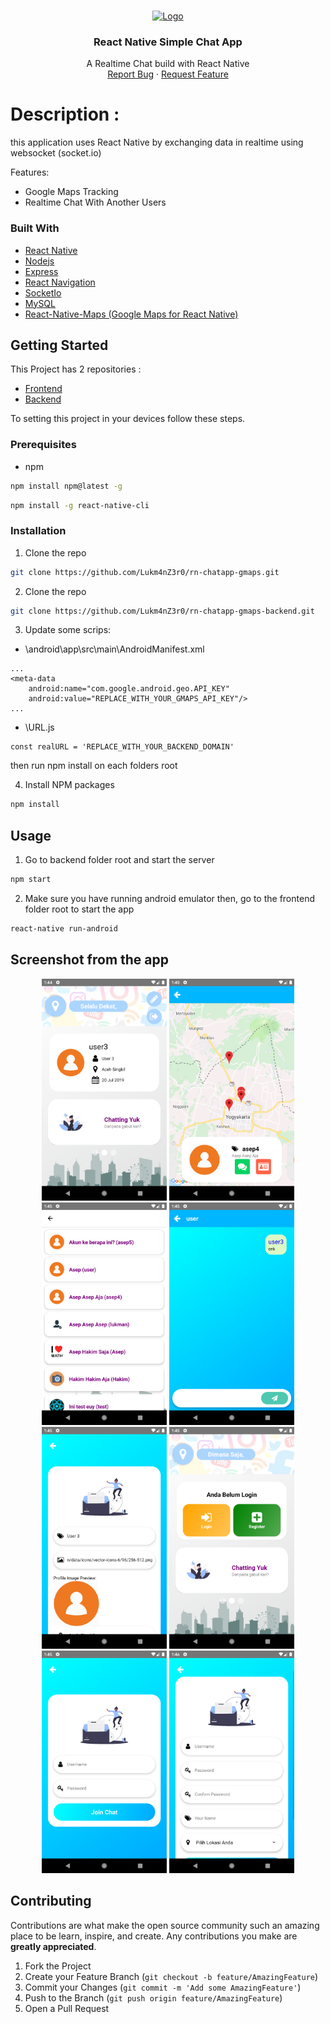<!-- PROJECT LOGO -->
<br />
<p align="center">
  <a href="https://github.com/Lukm4nZ3r0/rn-chatapp-gmaps">
    <img src="https://i2.wp.com/blog.magmalabs.io/wp-content/uploads/2017/11/react-native-blo.png?fit=680%2C680" alt="Logo" width="300" height="300">
  </a>

  <h3 align="center">React Native Simple Chat App</h3>

  <p align="center">
    A Realtime Chat build with React Native
    <br />
    <a href="https://github.com/Lukm4nZ3r0/rn-chatapp-gmaps/issues">Report Bug</a>
    ·
    <a href="https://github.com/Lukm4nZ3r0/rn-chatapp-gmaps/issues">Request Feature</a>
  </p>
</p>

# Description :
this application uses React Native by exchanging data in realtime using websocket (socket.io)

Features:
* Google Maps Tracking
* Realtime Chat With Another Users

### Built With
* [React Native](https://facebook.github.io/react-native/)
* [Nodejs](https://nodejs.org/)
* [Express](https://expressjs.com/)
* [React Navigation](https://reactnavigation.org/)
* [SocketIo](https://socket.io)
* [MySQL](https://mysql.com)
* [React-Native-Maps (Google Maps for React Native)](https://github.com/react-native-community/react-native-maps)

<!-- GETTING STARTED -->
## Getting Started

This Project has 2 repositories :
* [Frontend](https://github.com/Lukm4nZ3r0/rn-chatapp-gmaps)
* [Backend](https://github.com/Lukm4nZ3r0/rn-chatapp-gmaps-backend)

To setting this project in your devices follow these steps.

### Prerequisites

* npm
```sh
npm install npm@latest -g
```
```sh
npm install -g react-native-cli
```

### Installation

1. Clone the repo
```sh
git clone https://github.com/Lukm4nZ3r0/rn-chatapp-gmaps.git
```
2. Clone the repo
```sh
git clone https://github.com/Lukm4nZ3r0/rn-chatapp-gmaps-backend.git
```

3. Update some scrips:
- \android\app\src\main\AndroidManifest.xml
```
...
<meta-data
    android:name="com.google.android.geo.API_KEY"
    android:value="REPLACE_WITH_YOUR_GMAPS_API_KEY"/>
...
```
- \URL.js
```
const realURL = 'REPLACE_WITH_YOUR_BACKEND_DOMAIN'
```

then run npm install on each folders root

4. Install NPM packages
```sh
npm install
```

<!-- USAGE EXAMPLES -->
## Usage

1. Go to backend folder root and start the server
```sh
npm start
```
2. Make sure you have running android emulator then, go to the frontend folder root to start the app
```sh
react-native run-android
```
## Screenshot from the app
<p align='center'>
  <span>
  <img src='https://github.com/Lukm4nZ3r0/rn-chatapp-gmaps/blob/master/screenshot/Screenshot_1563605090.png' width=200 />
  <img src='https://github.com/Lukm4nZ3r0/rn-chatapp-gmaps/blob/master/screenshot/Screenshot_1563605112.png' width=200 />
  <img src='https://github.com/Lukm4nZ3r0/rn-chatapp-gmaps/blob/master/screenshot/Screenshot_1563605123.png' width=200 />
  <img src='https://github.com/Lukm4nZ3r0/rn-chatapp-gmaps/blob/master/screenshot/Screenshot_1563605138.png' width=200 />
  <img src='https://github.com/Lukm4nZ3r0/rn-chatapp-gmaps/blob/master/screenshot/Screenshot_1563605147.png' width=200 />
  <img src='https://github.com/Lukm4nZ3r0/rn-chatapp-gmaps/blob/master/screenshot/Screenshot_1563605152.png' width=200 />
  <img src='https://github.com/Lukm4nZ3r0/rn-chatapp-gmaps/blob/master/screenshot/Screenshot_1563605155.png' width=200 />
  <img src='https://github.com/Lukm4nZ3r0/rn-chatapp-gmaps/blob/master/screenshot/Screenshot_1563605160.png' width=200 />
  </span>
</p>

<!-- CONTRIBUTING -->
## Contributing

Contributions are what make the open source community such an amazing place to be learn, inspire, and create. Any contributions you make are **greatly appreciated**.

1. Fork the Project
2. Create your Feature Branch (`git checkout -b feature/AmazingFeature`)
3. Commit your Changes (`git commit -m 'Add some AmazingFeature'`)
4. Push to the Branch (`git push origin feature/AmazingFeature`)
5. Open a Pull Request
